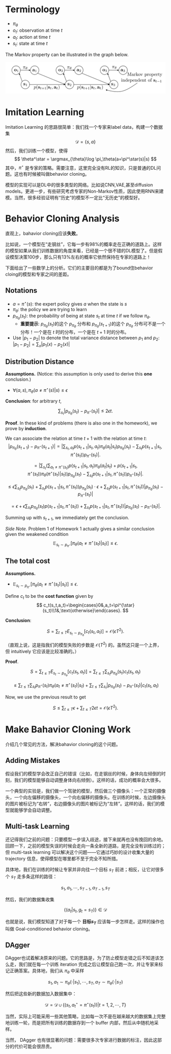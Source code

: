 # Terminology

- $\pi_\theta$
- $o_t$: observation at time $t$
- $a_t$: action at time $t$
- $s_t$: state at time $t$

The Markov property can be illustrated in the graph below.

![](./assets/2-1.png)

# Imitation Learning

Imitation Learning 的思路很简单：我们找一个专家来label data，构建一个数据集
$$
\mathcal{D}=\{s,a\}
$$
然后，我们训练一个模型，使得
$$
\theta^\star = \argmax_{\theta}\log \pi_\theta(a=\pi^\star(s)|s)
$$
其中，$\pi^\star$ 是专家的策略。需要注意，这里完全没有RL的知识，只是普通的DL问题。这也有时候被叫做behavior cloning。

模型的实现可以是DL中的很多类型的网络。比如说CNN,VAE,甚至diffusion models。更进一步，有些研究考虑专家的Non-Markov性质，因此使用RNN来建模。当然，很多经验证明有“历史”的模型不一定比“无历史”的模型好。


# Behavior Cloning Analysis

直观上，bahavior cloning应该**失败**。

比如说，一个模型在“走钢丝”，它每一步有98%的概率走在正确的道路上。这样的模型如果从我们训练数据的角度来看，已经是一个很不错的DL模型了。但是假设模型决策100步，那么只有13%左右的概率它依然保持在专家的道路上！

下面给出了一些数学上的分析。它们的主要目的都是为了bound住behavior cloing的模型和专家之间的差距。

## Notations
- $a=\pi^{\star}(s)$: the expert policy gives $a$ when the state is $s$
- $\pi_\theta$: the policy we are trying to learn
- $p_{\pi_\theta}(s_t)$: the probability of being at state $s_t$ at time $t$ if we follow $\pi_\theta$. 
    - **重要提示**: $p_{\pi_\theta}(s_t)$的这个 $p_{\pi_\theta}$ 分布和 $p_{\pi_\theta}(s_{t+1})$的这个 $p_{\pi_\theta}$ 分布可不是一个分布！一个是在 $t$ 时的分布，一个是在 $t+1$ 时的分布。 
- Use $|p_1-p_2|$ to denote the total variance distance between $p_1$ and $p_2$: $|p_1-p_2|=\sum_{x}|p_1(x)-p_2(x)|$

## Distribution Distance
**Assumptions.**
(Notice: this assumption is only used to derive this **one** conclusion.)

- $\forall (a,s), \pi_\theta(a\ne \pi^{\star}(s)|s)\le \epsilon$

**Conclusion**: for arbitrary $t$,

$$
\sum_{s_t}|p_{\pi_\theta}(s_t)-p_{\pi^{\star}}(s_t)|\le 2\epsilon t.
$$


**Proof**. In these kind of problems (there is also one in the homework), we prove by **induction**.

We can associate the relation at time $t+1$ with the relation at time $t$:
$$
\left|p_{\pi_\theta}(s_{t+1})-p_{\pi^\star}(s_{t+1})\right|=\left|\sum_{s_t,a_t}p(s_{t+1}|s_t,a_t)\pi_\theta(a_t|s_t)p_{\pi_\theta}(s_t)-\sum_{s_t}p(s_{t+1}|s_t,\pi^\star(s_t))p_{\pi^\star}(s_t)\right|.
$$

$$
=\left|\sum_{s_t}\left(\sum_{a_t\ne \pi^\star(s_t)}p(s_{t+1}|s_t,a_t)\pi_\theta(a_t|s_t)+p(s_{t+1}|s_t,\pi^\star(s_t))\pi_\theta(\pi^\star(s_t)|s_t)\right)p_{\pi_\theta}(s_t)-\sum_{s_t}p(s_{t+1}|s_t,\pi^\star(s_t))p_{\pi^\star}(s_t)\right|.
$$

$$
\le \epsilon \sum_{s_t}p_{\pi_\theta}(s_t)+\sum_{s_t}p(s_{t+1}|s_t,\pi^\star(s_t))p_{\pi_\theta}(s_t)\cdot \epsilon+\sum_{s_t}p(s_{t+1}|s_t,\pi^\star(s_t))\left|p_{\pi_\theta}(s_t)-p_{\pi^\star}(s_t)\right|
$$

$$
=\epsilon+\epsilon \sum_{s_t}p_{\pi_\theta}(s_t)p(s_{t+1}|s_t,\pi^\star(s_t))+\sum_{s_t}p(s_{t+1}|s_t,\pi^\star(s_t))\left|p_{\pi_\theta}(s_t)-p_{\pi^\star}(s_t)\right|.
$$

Summing up with $s_{t+1}$, we immediately get the conclusion.

*Side Note.* Problem 1 of Homework 1 actually gives a similar conclusion given the weakened condition
$$
\mathbb{E}_{s_t\sim p_{\pi^\star}}[\pi_\theta(a_t\ne \pi^{\star}(s_t)|s_t)]\le \epsilon.
$$

## The total cost

**Assumptions.**
- $\mathbb{E}_{s_t\sim p_{\pi^\star}}[\pi_\theta(a_t\ne \pi^{\star}(s_t)|s_t)]\le \epsilon.$

Define $c_t$ to be the **cost function** given by
$$
c_t(s_t,a_t)=\begin{cases}0&,a_t=\pi^{\star}(s_t)\\1&,\text{otherwise}\end{cases}.
$$

**Conclusion**: 

$$
S=\sum_{t\le T} E_{s_t\sim p_{\pi_\theta}}[c_t(s_t,a_t)]=\mathcal{O}(\epsilon T^2).
$$

（直观上说，这是指我们的模型失败的步数是 $\mathcal{O}(T^2)$ 的。虽然这只是一个上界，但 intuitively 它应该是比较准确的。）

**Proof**. 

$$
S=\sum_{t\le T} E_{s_t\sim p_{\pi_\theta}}[c_t(s_t,a_t)]=\sum_{t\le T} \sum_{s_t}p_{\pi_\theta}(s_t)c_t(s_t,a_t)
$$

$$
\le \sum_{t\le T} \sum_{s_t}p_{\pi^\star}(s_t)\pi_\theta(a_t\ne \pi^\star(s_t)|s_t)+\sum_{t\le T} \sum_{s_t}|p_{\pi_\theta}(s_t)-p_{\pi^{\star}}(s_t)|c_t(s_t,a_t)
$$

Now, we use the previous result to get

$$
S\le \sum_{t\le T} \epsilon+\sum_{t\le T} 2\epsilon t = \mathcal{O}(\epsilon T^2).
$$

# Make Bahavior Cloning Work

介绍几个常见的方法，解决bahavior cloning的这个问题。

## Adding Mistakes
 
假设我们的模型学会改正自己的错误（比如，在走钢丝的时候，身体向左倾倒的时刻，我们的模型能够自动调整身体向右倾倒）。这样的话，成功的概率会大很多。

一个典型的实验是，我们做一个驾驶的模型，然后做三个摄像头：一个正常的摄像头，一个向左偏移的摄像头，一个向右偏移的摄像头。在训练的时候，左边摄像头的图片被标记为“右转”，右边摄像头的图片被标记为“左转”。这样的话，我们的模型就能够学会自动调整。

## Multi-task Learning

还记得我们之前的问题：只要模型一步误入歧途，接下来就再也没有挽回的余地。回顾一下，之前的模型失误的时候会走向一条全新的道路，是完全没有训练过的；但 multi-task learning 可以解决这个问题——它通过巧妙的设计收集大量的 trajectory 信息，使得模型在哪里都不至于完全不知所措。

具体地，我们在训练的时候让专家并非向往一个目标 $s_T$ 前进；相反，让它对很多个 $s_T$ 走多条这样的路径：

$$
s_1,a_1,\cdots,s_{T-1},a_{T-1},s_T
$$

然后，我们的数据集收集

$$
\{(a_t|s_t,g_t=s_T)\}\in \mathcal{D}
$$

也就是说，我们模型知道了对于每一个 **目标$s_T$** 应该每一步怎样走。这样的操作也叫做 Goal-conditioned behavior cloning。

## DAgger

DAgger也试着解决原来的问题。它的思路是，为了防止模型走错之后不知道该怎么走，我们就在每一个训练 iteration 完成之后让模型自己跑一次，并让专家来标记正确答案。具体地，我们从 $\pi_\theta$ 中采样

$$
s_1,a_1\sim \pi_\theta(\cdot|s_1),\cdots,s_T,a_T\sim \pi_\theta(\cdot|s_T)
$$

然后把这些新的数据加入数据集中：

$$
\mathcal{D}= \mathcal{D}\cup \left\{(s_t,a_t^\star=\pi^{\star}(s_t))|t=1,2,\cdots,T\right\}
$$

当然，实际上可能采用一些其他策略，比如每一次不是在越来越大的数据集上完整地训练一轮，而是把所有训练的数据存到一个 buffer 内部，然后从中随机地采样。

当然， DAgger 也有很显著的问题：需要很多次专家进行数据的标注，因此这部分的代价可能会很昂贵。
